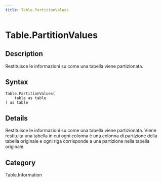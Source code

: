 ```yaml
---
title: Table.PartitionValues
---
```


# Table.PartitionValues


## Description

Restituisce le informazioni su come una tabella viene partizionata.


## Syntax

```powerquery
Table.PartitionValues(
    table as table
) as table
```


## Details

Restituisce le informazioni su come una tabella viene partizionata.  Viene restituita una tabella in cui ogni colonna è una colonna di partizione della tabella originale e ogni riga corrisponde a una partizione nella tabella originale.



## Category
Table.Information
